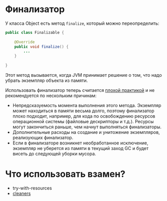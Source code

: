 # Финализатор

У класса Object есть метод `finalize`, который можно переопределить:

```java
public class Finalizable {
    
    @Override
    public void finalize() {
        ... 
    }
    
}
```

Этот метод вызывается, когда JVM принимает решение о том, что надо убрать экземпляр объекта из памяти.

Использовать финализатор теперь считается [плохой практикой](https://openjdk.org/jeps/421) и не рекомендуется по нескольким причинам:

* Непредсказуемость момента выполнения этого метода. Экземпляр может находиться в памяти весьма долго, поэтому финализатор плохо подходит, например, для кода по освобождению ресурсов операционной системы (файловые дескрипторы и т.д.). Ресурсы могут закончиться раньше, чем начнут выполняться финализаторы.
* Дополнительные расходы на создание и унитожение экземпляров, реализующих финализатор.
* Если в финализаторе возникнет необработанное исключение, экземпляр не уберется из памяти в текущий заход GC и будет висеть до следующей уборки мусора.

# Что использовать взамен?

* try-with-resources
* [cleaners](https://docs.oracle.com/en/java/javase/17/docs/api/java.base/java/lang/ref/Cleaner.html)